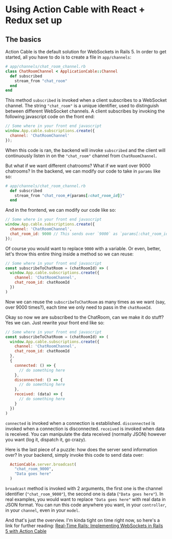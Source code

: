 # Using Action Cable with React + Redux set up

## The basics

Action Cable is the default solution for WebSockets in Rails 5. In order to get started, all you have to do is to create a file in `app/channels`:

```ruby
# app/channels/chat_room_channel.rb
class ChatRoomChannel < ApplicationCable::Channel
  def subscribed
    stream_from "chat_room"
  end
end
```

This method `subscribed` is invoked when a client subscribes to a WebSocket channel. The string `"chat_room"` is a unique identifier, used to distinguish between different WebSocket channels. A client subscribes by invoking the following javascript code on the front end:

```javascript
// Some where in your front end javascript
window.App.cable.subscriptions.create({
  channel: 'ChatRoomChannel'
});
```

When this code is ran, the backend will invoke `subscribed` and the client will continuously listen in on the `"chat_room"` channel from `ChatRoomChannel`.

But what if we want different chatrooms? What if we want over 9000 chatrooms? In the backend, we can modify our code to take in `params` like so:

```ruby
# app/channels/chat_room_channel.rb
  def subscribed
    stream_from "chat_room_#{params[:chat_room_id]}"
  end
```

And in the frontend, we can modify our code like so:

```javascript
// Some where in your front end javascript
window.App.cable.subscriptions.create({
  channel: 'ChatRoomChannel',
  chat_room_id: 9000 // This sends over `9000` as `params[:chat_room_id]``
});
```

Of course you would want to replace `9000` with a variable. Or even, better, let's throw this entire thing inside a method so we can reuse:

```javascript
// Some where in your front end javascript
const subscribeToChatRoom = (chatRoomId) => (
  window.App.cable.subscriptions.create({
    channel: 'ChatRoomChannel',
    chat_room_id: chatRoomId
  })
)
```

Now we can reuse the `subscribeToChatRoom` as many times as we want (say, over 9000 times?), each time we only need to pass in the `chatRoomId`.

Okay so now we are subscribed to the ChatRoom, can we make it do stuff? Yes we can. Just rewrite your front end like so:

```javascript
// Some where in your front end javascript
const subscribeToChatRoom = (chatRoomId) => (
  window.App.cable.subscriptions.create({
    channel: 'ChatRoomChannel',
    chat_room_id: chatRoomId
  },
  {
    connected: () => {
      // do something here
    },
    disconnected: () => {
      // do something here
    },
    received: (data) => {
      // do something here
    }
  })
)
```

`connected` is invoked when a connection is established. `disconnected` is invoked when a connection is disconnected. `received` is invoked when data is received. You can manipulate the data received (normally JSON) however you want (log it, dispatch it, go crazy).

Here is the last piece of a puzzle: how does the server send information over? In your backend, simply invoke this code to send data over:

```ruby
  ActionCable.server.broadcast(
    "chat_room_9000",
    "Data goes here"
  )
```

`broadcast` method is invoked with 2 arguments, the first one is the channel identifier (`"chat_room_9000"`), the second one is data (`"Data goes here"`). In real examples, you would want to replace `"Data goes here"` with real data in JSON format. You can run this code anywhere you want, in your `controller`, in your `channel`, even in your `model`.

And that's just the overview. I'm kinda tight on time right now, so here's a link for further reading: [Real-Time Rails: Implementing WebSockets in Rails 5 with Action Cable](https://blog.heroku.com/real_time_rails_implementing_websockets_in_rails_5_with_action_cable)
